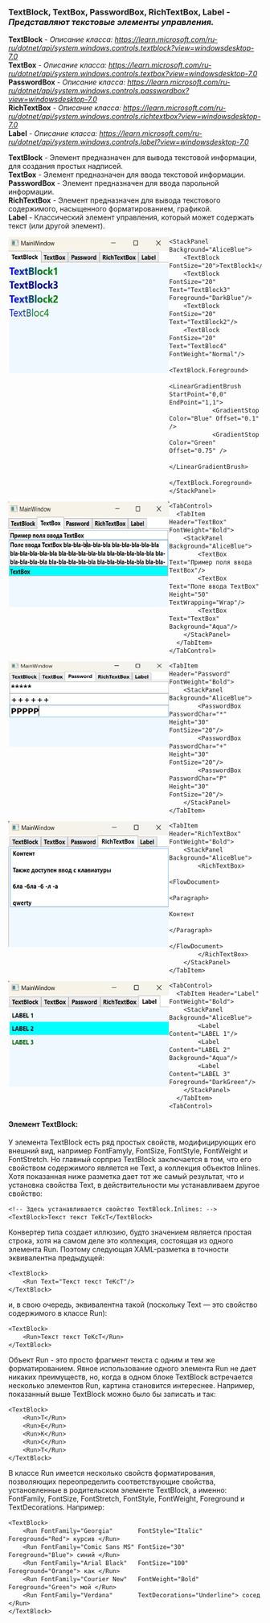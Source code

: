 ### TextBlock, TextBox, PasswordBox, RichTextBox, Label - *Представляют текстовые элементы управления.*

__TextBlock__ - *Описание класса: https://learn.microsoft.com/ru-ru/dotnet/api/system.windows.controls.textblock?view=windowsdesktop-7.0* <br>
__TextBox__ - *Описание класса: https://learn.microsoft.com/ru-ru/dotnet/api/system.windows.controls.textbox?view=windowsdesktop-7.0* <br>
__PasswordBox__ - *Описание класса: https://learn.microsoft.com/ru-ru/dotnet/api/system.windows.controls.passwordbox?view=windowsdesktop-7.0* <br>
__RichTextBox__ - *Описание класса: https://learn.microsoft.com/ru-ru/dotnet/api/system.windows.controls.richtextbox?view=windowsdesktop-7.0* <br>
__Label__ -  *Описание класса: https://learn.microsoft.com/ru-ru/dotnet/api/system.windows.controls.label?view=windowsdesktop-7.0*

__TextBlock__ - Элемент предназначен для вывода текстовой информации, для создания простых надписей. <br>
__TextBox__ - Элемент предназначен для ввода текстовой информации. <br>
__PasswordBox__ - Элемент предназначен для ввода парольной информации. <br>
__RichTextBox__ - Элемент предназначен для вывода текстового содержимого, насыщенного форматированием, графикой. <br>
__Label__ - Классический элемент управления, который может содержать текст (или другой элемент).

<img align="left" width="320" height="270" src="img/TextBlock1.png" alt="Пример работы данного кода"/>

~~~XAML
<StackPanel Background="AliceBlue">
    <TextBlock FontSize="20">TextBlock1</TextBlock>
    <TextBlock FontSize="20" Text="TextBlock3" Foreground="DarkBlue"/>
    <TextBlock FontSize="20" Text="TextBlock2"/>
    <TextBlock FontSize="20" Text="TextBloc4" FontWeight="Normal"/>
    <TextBlock.Foreground>
        <LinearGradientBrush StartPoint="0,0" EndPoint="1,1">
            <GradientStop Color="Blue" Offset="0.1" />
            <GradientStop Color="Green" Offset="0.75" />
        </LinearGradientBrush>
    </TextBlock.Foreground>
</StackPanel>    
~~~

<img align="left" width="320" height="210" src="img/TextBlock2.png" alt="Пример работы данного кода"/>

~~~XAML
<TabControl>
  <TabItem Header="TextBox" FontWeight="Bold">
    <StackPanel Background="AliceBlue">
        <TextBox Text="Пример поля ввода TextBox"/>
        <TextBox Text="Поле ввода TextBox" Height="50" TextWrapping="Wrap"/>
        <TextBox Text="TextBox" Background="Aqua"/>
    </StackPanel>
  </TabItem>
</TabControl>
~~~

<img align="left" width="320" height="170" src="img/TextBlock3.png" alt="Пример работы данного кода"/>

~~~XAML
<TabItem Header="Password" FontWeight="Bold">
    <StackPanel Background="AliceBlue">
        <PasswordBox PasswordChar="*" Height="30" FontSize="20"/>
        <PasswordBox PasswordChar="+" Height="30" FontSize="20"/>
        <PasswordBox PasswordChar="P" Height="30" FontSize="20"/>
    </StackPanel>
</TabItem>
~~~

<img align="left" width="320" height="250" src="img/TextBlock4.png" alt="Пример работы данного кода"/>

~~~XAML
<TabItem Header="RichTextBox" FontWeight="Bold">
    <StackPanel Background="AliceBlue">
        <RichTextBox>
            <FlowDocument>
                <Paragraph>
                    Контент             
                </Paragraph>
            </FlowDocument>
        </RichTextBox>
    </StackPanel>
</TabItem>
~~~

<img align="left" width="320" height="210" src="img/TextBlock5.png" alt="Пример работы данного кода"/>

~~~XAML
<TabControl>
  <TabItem Header="Label" FontWeight="Bold">
    <StackPanel Background="AliceBlue">
        <Label Content="LABEL 1"/>
        <Label Content="LABEL 2" Background="Aqua"/>
        <Label Content="LABEL 3" Foreground="DarkGreen"/>
    </StackPanel>
  </TabItem>
<TabControl>
~~~


#### Элемент TextBlock: 
У элемента TextBlock есть ряд простых свойств, модифицирующих его внешний вид, например FontFamyly, FontSize, FontStyle, FontWeight и FontStretch. Но главный сорприз TextBlock заключается в том, что его свойством содержимого является не Text, а коллекция объектов Inlines. Хотя показанная ниже разметка дает тот же самый результат, что и установка свойства Text, в действительности мы устанавливаем другое свойство:
~~~XAML
<!-- Здесь устанавливается свойство TextBlock.Inlines: -->
<TextBlock>Текст текст ТеКсТ</TextBlock>
~~~
Конвертер типа создает иллюзию, будто значением является простая строка, хотя на самом деле это коллекция, состоящая из одного элемента Run. Поэтому следующая XAML-разметка в точности эквивалентна предыдущей:
~~~XAML
<TextBlock>
    <Run Text="Текст текст ТеКсТ"/>
</TextBlock>
~~~
и, в свою очередь, эквивалентна такой (поскольку Text — это свойство содержимого в классе Run):
~~~XAML
<TextBlock>
    <Run>Текст текст ТеКсТ</Run>
</TextBlock>
~~~
Объект Run - это просто фрагмент текста с одним и тем же форматированием. Явное использование одного элемента Run не дает никаких преимуществ, но, когда в одном блоке TextBlock встречается несколько элементов Run, картина становится интереснее. Например, показанный выше TextBlock можно было бы записать и так:
~~~XAML
<TextBlock>
    <Run>Т</Run>
    <Run>Е</Run>
    <Run>К</Run>
    <Run>С</Run>
    <Run>Т</Run>
</TextBlock>
~~~
В классе Run имеется несколько свойств форматирования, позволяющих переопределить соответствующие свойства, установленные в родительском элементе TextBlock, а именно: FontFamily, FontSize, FontStretch, FontStyle, FontWeight, Foreground и TextDecorations. Например:
~~~XAML
<TextBlock>
    <Run FontFamily="Georgia"       FontStyle="Italic"  Foreground="Red"> курсив </Run>
    <Run FontFamily="Comic Sans MS" FontSize="30"       Foreground="Blue"> синий </Run>
    <Run FontFamily="Arial Black"   FontSize="100"      Foreground="Orange"> как </Run>
    <Run FontFamily="Courier New"   FontWeight="Bold"   Foreground="Green"> мой </Run>
    <Run FontFamily="Verdana"       TextDecorations="Underline"> сосед </Run>
</TextBlock>
~~~
